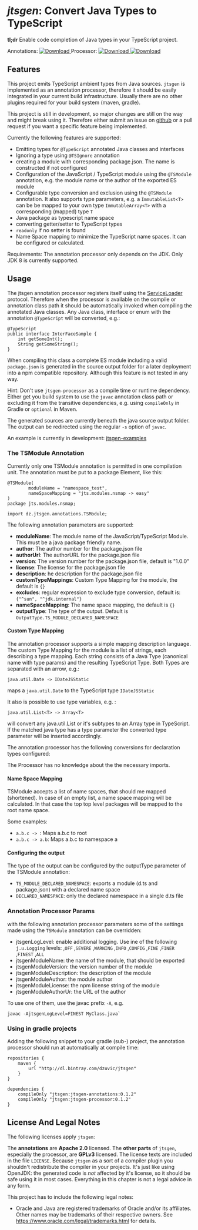 # _jtsgen_: Convert Java Types to TypeScript

**tl;dr** Enable code completion of Java types in your TypeScript project.

Annotations: [ ![Download](https://api.bintray.com/packages/dzuvic/jtsgen/annotations/images/download.svg) ](https://bintray.com/dzuvic/jtsgen/annotations/_latestVersion)
 Processor: [ ![Download](https://api.bintray.com/packages/dzuvic/jtsgen/processor/images/download.svg) ](https://bintray.com/dzuvic/jtsgen/processor/_latestVersion)
 [ ![Download](https://travis-ci.org/dzuvic/jtsgen.svg?branch=master) ](https://travis-ci.org/dzuvic/jtsgen)
## Features

This project emits TypeScript ambient types from Java sources.
`jtsgen` is implemented as an annotation processor, therefore it should be
easily integrated in your current build infrastructure. Usually there
are no other plugins required for your build system (maven, gradle). 

This project is still in development, so major changes are still on the
way and might break using it. Therefore either submit an issue on
[github](https://github.com/dzuvic/jtsgen/issues) or a pull request if
you want a specific feature being implemented.

Currently the following features are supported:

* Emitting types for `@TypeScript` annotated Java classes and interfaces
* Ignoring a type using `@TSIgnore` annotation
* creating a module with corresponding package.json. The name is constructed
  if not configured
* Configuration of the JavaScript / TypeScript module using the `@TSModule`
  annotation, e.g. the module name or the author of the exported ES module
* Configurable type conversion and exclusion using the `@TSModule`
  annotation. It also supports type parameters, e.g. a `ImmutableList<T>`
  can be be mapped to your own type `ImmutableArray<T>` with a
  corresponding (mapped) type `T`
* Java package as typescript name space
* converting getter/setter to TypeScript types
* `readonly` if no setter is found
* Name Space mapping to minimize the TypeScript name spaces. It can be
  configured or calculated.

Requirements: The annotation processor only depends on the JDK. Only JDK 8
is currently supported.

## Usage

The jtsgen annotation processor registers itself using the
[ServiceLoader](http://docs.oracle.com/javase/8/docs/api/java/util/ServiceLoader.html)
protocol. Therefore when the processor is available on the compile or
annotation class path it should be automatically invoked when compiling
the annotated Java classes. Any Java class, interface or enum with the
annotation `@TypeScript` will be converted, e.g.:

````
@TypeScript
public interface InterFaceSample {
    int getSomeInt();
    String getSomeString();
}
````

When compiling this class a complete ES module including a valid `package.json`
is generated in the source output folder for a later deployment into
a npm compatible repository. Although this feature is not tested in any way.

Hint: Don't use `jtsgen-processor` as a compile time or runtime dependency.
Either get you build system to use the `javac` annotation class path or
excluding it from the transitive dependencies, e.g. using
`compileOnly` in Gradle or `optional` in Maven.

The generated sources are currently beneath the java source output folder.
The output can be redirected using the regular `-s` option of `javac`.

An example is currently in development: [jtsgen-examples](https://github.com/dzuvic/jtsgen-example)

### The TSModule Annotation

Currently only one TSModule annotation is permitted in one compilation unit.
The annotation must be put to a package Element, like this:

```
@TSModule(
        moduleName = "namespace_test",
        nameSpaceMapping = "jts.modules.nsmap -> easy"
)
package jts.modules.nsmap;

import dz.jtsgen.annotations.TSModule;
```


The following annotation parameters are supported:

*  **moduleName**: The module name of the JavaScript/TypeScript Module. This must be a java package friendly name.
*  **author**: The author number for the package.json file
*  **authorUrl**: The authorURL for the package.json file
*  **version**: The version number for the package.json file, default is "1.0.0"
*  **license**: The license for the package.json file
*  **description**: he description for the package.json file
*  **customTypeMappings**: Custom Type Mapping for the module, the default is `{}`
*  **excludes**: regular expression to exclude type conversion, default is: `{"^sun", "^jdk.internal"}`
*  **nameSpaceMapping**: The name space mapping, the default is `{}`
*  **outputType**: The type of the output. Default is `OutputType.TS_MODULE_DECLARED_NAMESPACE`



#### Custom Type Mapping

The annotation processor supports a simple mapping description language.
The custom Type Mapping for the module is  a list of strings, each
describing a type mapping. Each string consists of a Java Type (canonical
name with type params) and the resulting TypeScript Type. Both Types are
separated with an arrow, e.g.:

    java.util.Date -> IDateJSStatic

maps a `java.util.Date` to the TypeScript type `IDateJSStatic`

It also is possible to use type variables, e.g. :

    java.util.List<T> -> Array<T>


will convert any java.util.List or it's subtypes to an Array type in
TypeScript. If the matched java type has a type parameter the converted
type parameter will be inserted accordingly.

The annotation processor has the following conversions for declaration
types configured:


The Processor has no knowledge about the the necessary imports.


#### Name Space Mapping

TSModule accepts a list of name spaces, that should me mapped (shortened).
In case of an empty list, a name space mapping will be calculated. In
that case the top top level packages will be mapped to the root name space.

Some examples:

* `a.b.c -> `: Maps a.b.c to root
* `a.b.c -> a.b`: Maps a.b.c to namespace a

#### Configuring the output

The type of the output can be configured by the outputType parameter of
the TSModule annotation:

* `TS_MODULE_DECLARED_NAMESPACE`: exports a module (d.ts and package.json)
  with a declared name space
* `DECLARED_NAMESPACE`: only the declared namespace in a single d.ts file


### Annotation Processor Params

with the following annotation processor parameters some of the settings
made using the `TSModule` annotation can be overridden:

* jtsgenLogLevel: enable additional logging. Use ine of the following
  `j.u.Logging` levels: ,`OFF` ,`SEVERE` ,`WARNING` ,`INFO` ,`CONFIG`
  ,`FINE` ,`FINER` ,`FINEST` ,`ALL`
* jtsgenModuleName: the name of the module, that should be exported
* jtsgenModuleVersion: the version number of the module
* jtsgenModuleDescription: the description of the module
* jtsgenModuleAuthor: the module author
* jtsgenModuleLicense: the npm license string of the module
* jtsgenModuleAuthorUr: the URL of the author

To use one of them, use the javac prefix `-A`, e.g.

    javac -AjtsgenLogLevel=FINEST MyClass.java`



### Using in gradle projects

Adding the following snippet to your gradle (sub-) project, the annotation
processor should run at automatically at compile time:

````
repositories {
    maven {
        url "http://dl.bintray.com/dzuvic/jtsgen"
    }
}

dependencies {
    compileOnly "jtsgen:jtsgen-annotations:0.1.2"
    compileOnly "jtsgen:jtsgen-processor:0.1.2"
}
````


## License And Legal Notes

The following licenses apply `jtsgen`:

The **annotations** are **Apache 2.0** licensed. The **other parts** of `jtsgen`,
especially the processor, are **GPLv3** licensed. The license texts are
included in the file `LICENSE`. Because `jtsgen` as a sort of a compiler
plugin you shouldn't redistribute the compiler in your projects. It's
just like using OpenJDK: the generated code is *not* affected by
it's license, so it should be safe using it in most cases. Everything in
this chapter is not a legal advice in any form.

This project has to include the following legal notes:

* Oracle and Java are registered trademarks of Oracle and/or its affiliates.
  Other names may be trademarks of their respective owners. See
  https://www.oracle.com/legal/trademarks.html for details.

